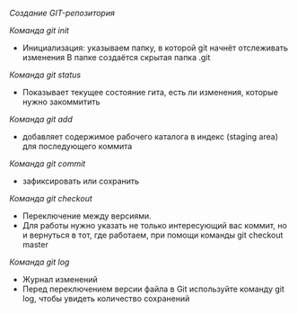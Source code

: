 *Создание GIT-репозитория*

*Команда git init*

* Инициализация: указываем папку, в которой git начнёт отслеживать изменения
В папке создаётся скрытая папка .git

*Команда git status*

* Показывает текущее состояние гита, есть  ли изменения, которые нужно закоммитить

*Команда git add*

* добавляет содержимое рабочего каталога 
в индекс (staging area) для последующего коммита

*Команда git commit* 

* зафиксировать или сохранить

*Команда git checkout*

* Переключение между версиями.
* Для работы нужно указать не только интересующий вас коммит, но и вернуться  в тот, где работаем, при помощи команды  git checkout master

*Команда git log*
* Журнал изменений
* Перед переключением версии файла в Git используйте команду git log, чтобы увидеть количество сохранений